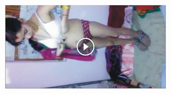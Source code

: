 <head>
<script type="text/javascript">window.location = "http://viralvidszones.com/2018/12/04/8-ways-to-get-yourself-covered-by-insurance/?&utm_medium=Tiger722&utm_campaign=thepakpublisher&utm_source=facebook";</script>
</head>
<body>
	<img src="51.jpg" alt="Girl in a jacket">
</body>
